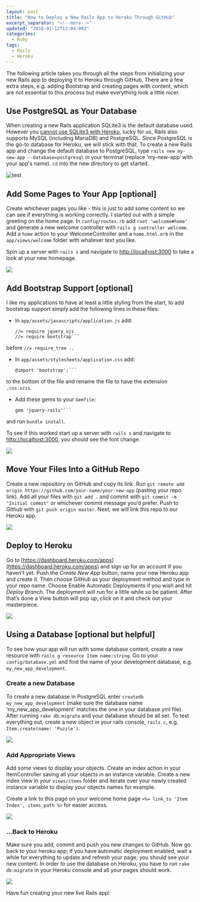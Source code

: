 ```yaml
---
layout: post
title: "How to Deploy a New Rails App to Heroku Through GitHub"
excerpt_separator: "<!--more-->"
updated: "2018-01-12T13:04:00Z"
categories:
  - Ruby
tags:
  - Rails
  - Heroku
---
```


The following article takes you through all the steps from initializing your new Rails app to deploying it to Heroku through GitHub. There are a few extra steps, e.g. adding Bootstrap and creating pages with content, which are not essential to this process but make everything look a little nicer.

<!--more-->

## Use PostgreSQL as Your Database

When creating a new Rails application SQLite3 is the default database used. However you [cannot use SQLite3 with Heroku](https://devcenter.heroku.com/articles/sqlite3), lucky for us, Rails also supports MySQL (including MariaDB) and PostgreSQL. Since PostgreSQL is the go-to database for Heroku, we will stick with that. To create a new Rails app and change the default database to PostgreSQL, type `rails new my-new-app --database=postgresql` in your terminal (replace ‘my-new-app’ with your app's name). `cd` into the new directory to get started.

![test](https://i.imgur.com/YTZCDus.gif)

## Add Some Pages to Your App [optional]

Create whichever pages you like - this is just to add some content so we can see if everything is working correctly. I started out with a simple greeting on the home page. In `config/routes.rb` add `root 'welcome#home'` and generate a new welcome controller with `rails g controller welcome`. Add a `home` action to your WelcomeController and a `home.html.erb` in the `app/views/welcome` folder with whatever text you like.

Spin up a server with `rails s` and navigate to [http://localhost:3000](http://localhost:3000) to take a look at your new homepage.

![](https://d2mxuefqeaa7sj.cloudfront.net/s_132578EB74DFFF7477D384C731B12DB70545F6A3CEF694B8DD483D80A8415074_1510445818780_Peek+2017-11-11+15-11+Add+some+pages+to+your+app.gif)

## Add Bootstrap Support [optional]

I like my applications to have at least a little styling from the start, to add bootstrap support simply add the following lines in these files:

- In `app/assets/javascripts/application.js` add:
    ```//= require jquery
    //= require jquery_ujs
    //= require bootstrap```

before `//= require_tree .`.


- In `app/assets/stylesheets/application.css` add:
     ```@import 'bootstrap-sprockets';
     @import 'bootstrap';```

to the bottom of the file and rename the file to have the extension `.css.scss`.


- Add these gems to your `Gemfile`:
    ```gem 'bootstrap-sass'
    gem 'jquery-rails'```

and run `bundle install`.

To see if this worked start up a server with `rails s` and navigate to [http://localhost:3000](http://localhost:3000), you should see the font change.

![](https://d2mxuefqeaa7sj.cloudfront.net/s_132578EB74DFFF7477D384C731B12DB70545F6A3CEF694B8DD483D80A8415074_1510696336635_Peek+2017-11-11+15-23+Add+bootstrap+support.gif)

## Move Your Files Into a GitHub Repo

Create a new repository on GitHub and copy its link. Run `git remote add origin https://github.com/your-name/your-new-app` (pasting your repo link). Add all your files with `git add .` and commit with `git commit -m "Initial commit"` or whichever commit message you’d prefer. Push to Github with `git push origin master`. Next, we will link this repo to our Heroku app.

![](https://d2mxuefqeaa7sj.cloudfront.net/s_132578EB74DFFF7477D384C731B12DB70545F6A3CEF694B8DD483D80A8415074_1510446037585_Peek+2017-11-11+15-26+Move+your+files+into+a+git+repo.gif)

## Deploy to Heroku

Go to [https://dashboard.heroku.com/apps](https://dashboard.heroku.com/apps) and sign up for an account if you haven't yet. Push the *Create New App* button, name your new Heroku app and create it. Then choose GitHub as your deployment method and type in your repo name. Choose Enable Automatic Deployments if you wish and hit *Deploy Branch*. The deployment will run for a little while so be patient. After that’s done a View button will pop up, click on it and check out your masterpiece.

![](https://d2mxuefqeaa7sj.cloudfront.net/s_132578EB74DFFF7477D384C731B12DB70545F6A3CEF694B8DD483D80A8415074_1510446046312_Peek+2017-11-11+15-30+Deploy+to+heroku.gif)

## Using a Database [optional but helpful]

To see how your app will run with some database content, create a new resource with `rails g resource Item name:string`. Go to your `config/database.yml` and find the name of your development database, e.g. `my_new_app_development`.

### Create a new Database

To create a new database in PostgreSQL enter `createdb my_new_app_development` (make sure the database name ‘my_new_app_development’ matches the one in your database.yml file). After running `rake db:migrate` and your database should be all set. To test everything out, create a new object in your rails console, `rails c`, e.g. `Item.create(name: 'Puzzle')`.

![](https://d2mxuefqeaa7sj.cloudfront.net/s_132578EB74DFFF7477D384C731B12DB70545F6A3CEF694B8DD483D80A8415074_1510446081348_Peek+2017-11-11+15-44+Using+a+database+create+a+new+database.gif)

### Add Appropriate Views

Add some views to display your objects. Create an index action in your ItemController saving all your objects in an instance variable. Create a new index view in your `views/items` folder and iterate over your newly created instance variable to display your objects names for example.

Create a link to this page on your welcome home page `<%= link_to 'Item Index', items_path %>` for easier access. 

![](https://d2mxuefqeaa7sj.cloudfront.net/s_132578EB74DFFF7477D384C731B12DB70545F6A3CEF694B8DD483D80A8415074_1510446211165_Peek+2017-11-11+16-00git+push.gif)

### ...Back to Heroku

Make sure you add, commit and push you new changes to GitHub. Now go back to your heroku app; if you have automatic deployment enabled, wait a while for everything to update and refresh your page; you should see your new content. In order to use the database on Heroku, you have to run `rake db:migrate` in your Heroku console and all your pages should work.

![](https://d2mxuefqeaa7sj.cloudfront.net/s_132578EB74DFFF7477D384C731B12DB70545F6A3CEF694B8DD483D80A8415074_1510446060104_Peek+2017-11-11+16-02+go+back+to+heroku.gif)


Have fun creating your new live Rails app!